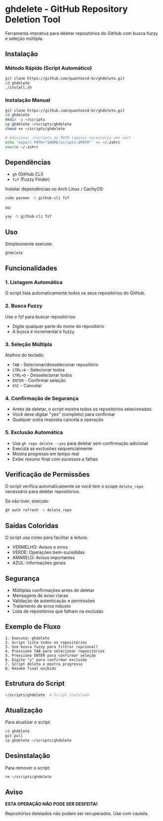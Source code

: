 # ghdelete - GitHub Repository Deletion Tool

Ferramenta interativa para deletar repositórios do GitHub com busca fuzzy e seleção múltipla.

## Instalação

### Método Rápido (Script Automático)

```bash
git clone https://github.com/quantmind-br/ghdelete.git
cd ghdelete
./install.sh
```

### Instalação Manual

```bash
git clone https://github.com/quantmind-br/ghdelete.git
cd ghdelete
mkdir -p ~/scripts
cp ghdelete ~/scripts/ghdelete
chmod +x ~/scripts/ghdelete

# Adicionar ~/scripts ao PATH (apenas necessário uma vez)
echo 'export PATH="$HOME/scripts:$PATH"' >> ~/.zshrc
source ~/.zshrc
```

## Dependências

- `gh` (GitHub CLI)
- `fzf` (Fuzzy Finder)

Instalar dependências no Arch Linux / CachyOS:

```bash
sudo pacman -S github-cli fzf
```

ou

```bash
yay -S github-cli fzf
```

## Uso

Simplesmente execute:

```bash
ghdelete
```

## Funcionalidades

### 1. Listagem Automática
O script lista automaticamente todos os seus repositórios do GitHub.

### 2. Busca Fuzzy
Use o fzf para buscar repositórios:
- Digite qualquer parte do nome do repositório
- A busca é incremental e fuzzy

### 3. Seleção Múltipla
Atalhos do teclado:
- `TAB` - Selecionar/desselecionar repositório
- `CTRL+A` - Selecionar todos
- `CTRL+D` - Desselecionar todos
- `ENTER` - Confirmar seleção
- `ESC` - Cancelar

### 4. Confirmação de Segurança
- Antes de deletar, o script mostra todos os repositórios selecionados
- Você deve digitar "yes" (completo) para confirmar
- Qualquer outra resposta cancela a operação

### 5. Exclusão Automática
- Usa `gh repo delete --yes` para deletar sem confirmação adicional
- Executa as exclusões sequencialmente
- Mostra progresso em tempo real
- Exibe resumo final com sucessos e falhas

## Verificação de Permissões

O script verifica automaticamente se você tem o scope `delete_repo` necessário para deletar repositórios.

Se não tiver, execute:

```bash
gh auth refresh -s delete_repo
```

## Saídas Coloridas

O script usa cores para facilitar a leitura:
- VERMELHO: Avisos e erros
- VERDE: Operações bem-sucedidas
- AMARELO: Avisos importantes
- AZUL: Informações gerais

## Segurança

- Múltiplas confirmações antes de deletar
- Mensagens de aviso claras
- Validação de autenticação e permissões
- Tratamento de erros robusto
- Lista de repositórios que falham na exclusão

## Exemplo de Fluxo

```
1. Execute: ghdelete
2. Script lista todos os repositórios
3. Use busca fuzzy para filtrar (opcional)
4. Pressione TAB para selecionar repositórios
5. Pressione ENTER para confirmar seleção
6. Digite "y" para confirmar exclusão
7. Script deleta e mostra progresso
8. Resumo final exibido
```

## Estrutura do Script

```bash
~/scripts/ghdelete  # Script instalado
```

## Atualização

Para atualizar o script:

```bash
cd ghdelete
git pull
cp ghdelete ~/scripts/ghdelete
```

## Desinstalação

Para remover o script:

```bash
rm ~/scripts/ghdelete
```

## Aviso

**ESTA OPERAÇÃO NÃO PODE SER DESFEITA!**

Repositórios deletados não podem ser recuperados. Use com cautela.
